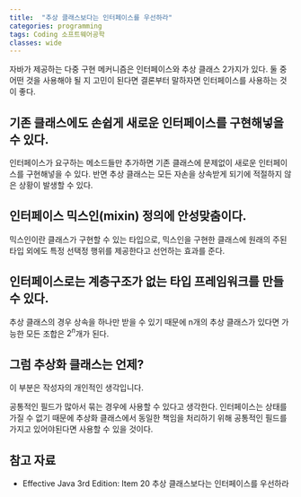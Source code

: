 ```yaml
---
title:  "추상 클래스보다는 인터페이스를 우선하라"
categories: programming
tags: Coding 소프트웨어공학
classes: wide
---
```


자바가 제공하는 다중 구현 메커니즘은 인터페이스와 추상 클래스 2가지가 있다. 둘 중 어떤 것을 사용해야 될 지 고민이 된다면 결론부터 말하자면 인터페이스를 사용하는 것이 좋다.

## 기존 클래스에도 손쉽게 새로운 인터페이스를 구현해넣을 수 있다.

인터페이스가 요구하는 메소드들만 추가하면 기존 클래스에 문제없이 새로운 인터페이스를 구현해넣을 수 있다. 반면 추상 클래스는 모든 자손을 상속받게 되기에 적절하지 않은 상황이 발생할 수 있다.

## 인터페이스 믹스인(mixin) 정의에 안성맞춤이다.

믹스인이란 클래스가 구현할 수 있는 타입으로, 믹스인을 구현한 클래스에 원래의 주된 타입 외에도 특정 선택정 행위를 제공한다고 선언하는 효과를 준다.

## 인터페이스로는 계층구조가 없는 타입 프레임워크를 만들 수 있다.

추상 클래스의 경우 상속을 하나만 받을 수 있기 때문에 n개의 추상 클래스가 있다면 가능한 모든 조합은 $2^n$개가 된다.

## 그럼 추상화 클래스는 언제?

이 부분은 작성자의 개인적인 생각입니다.

공통적인 필드가 많아서 묶는 경우에 사용할 수 있다고 생각한다. 인터페이스는 상태를 가질 수 없기 때문에 추상화 클래스에서 동일한 책임을 처리하기 위해 공통적인 필드를 가지고 있어야된다면 사용할 수 있을 것이다.

## 참고 자료

- Effective Java 3rd Edition: Item 20 추상 클래스보다는 인터페이스를 우선하라
